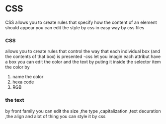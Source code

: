# CSS
CSS allows you to create rules that specify how the content of
an element should appear
you can edit the style by css in easy way by css files 

### CSS 
allows you to create rules that control the
way that each individual box (and the contents
of that box) is presented -css let you imagin each attribut have a box 
you can edit the color and the text by puting it inside the selector item 
the color by
1. name the color
2.  hexa code
3.   RGB 
### the text
by front family you can edit the size ,the type ,capitalization ,text decuration ,the align 
and alot of thing you can style it by css


